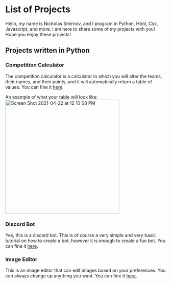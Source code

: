 # List of Projects

Hello, my name is Nicholas Smirnov, and I program in Python, Html, Css, Javascript, and more. I am here to share some of my projects with you! Hope you enjoy these projects!

## Projects written in Python

### Competition Calculator

The competition calculator is a calculator in which you will alter the teams, their names, and their points, and it will automatically return a table of values. You can fine it [here](https://github.com/PythonCoderNick/Projects/tree/main/CompetitionCalculator/CompetitionCalculator.py).

An example of what your table will look like:
<img width="357" alt="Screen Shot 2021-04-22 at 12 10 08 PM" src="https://user-images.githubusercontent.com/79801331/115748181-eee4e480-a363-11eb-936d-c0358d1a8a2a.png">

### Discord Bot

Yes, this is a discord bot. This is of course a very simple and very basic tutorial on how to create a bot, however it is enough to create a fun bot. You can fine it [here](https://github.com/PythonCoderNick/Projects/tree/main/DiscordBot/DiscordBot.py).

### Image Editor

This is an image editor that can edit images based on your preferences. You can always change up anything you want. You can fine it [here](https://github.com/PythonCoderNick/Projects/blob/main/ImageEditor/ImageEditor.py).
